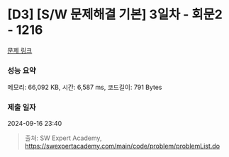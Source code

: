 # [D3] [S/W 문제해결 기본] 3일차 - 회문2 - 1216 

[문제 링크](https://swexpertacademy.com/main/code/problem/problemDetail.do?contestProbId=AV14Rq5aABUCFAYi) 

### 성능 요약

메모리: 66,092 KB, 시간: 6,587 ms, 코드길이: 791 Bytes

### 제출 일자

2024-09-16 23:40



> 출처: SW Expert Academy, https://swexpertacademy.com/main/code/problem/problemList.do